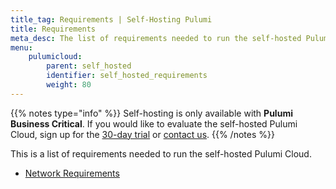 ```yaml
---
title_tag: Requirements | Self-Hosting Pulumi
title: Requirements
meta_desc: The list of requirements needed to run the self-hosted Pulumi Cloud
menu:
    pulumicloud:
        parent: self_hosted
        identifier: self_hosted_requirements
        weight: 80
---
```


{{% notes type="info" %}}
Self-hosting is only available with **Pulumi Business Critical**. If you would like to evaluate the self-hosted Pulumi Cloud, sign up for the [30-day trial](/product/self-hosted#self-hosted-trial) or [contact us](/contact/).
{{% /notes %}}

This is a list of requirements needed to run the self-hosted Pulumi Cloud.

- [Network Requirements](/docs/guides/self-hosted/requirements/network/)
